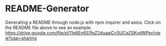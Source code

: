 # README-Generator
Generating a README through node.js with npm inquirer and axios. Click on the README file above to see an example.
https://drive.google.com/file/d/11q6En6S1fgZ2duaaiCc5UCqZSKvdWPpr/view?usp=sharing
